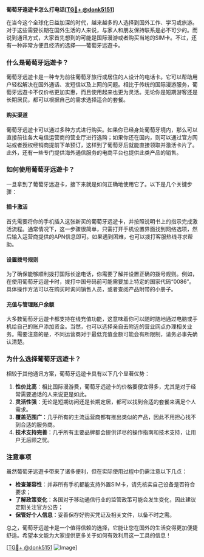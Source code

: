 **葡萄牙遠遊卡怎么打电话[[TG💪+ @donk5151](https://t.me/s/donk5151)]**

在当今这个全球化日益加深的时代，越来越多的人选择到国外工作、学习或旅游。对于这些需要长期在国外生活的人来说，与家人和朋友保持联系是必不可少的。而说到通讯方式，大家首先想到的可能是国际漫游或者购买当地的SIM卡。不过，还有一种非常方便且经济的选择——葡萄牙远遊卡。

### 什么是葡萄牙远遊卡？

葡萄牙远遊卡是一种专为前往葡萄牙旅行或居住的人设计的电话卡。它可以帮助用户轻松解决在国外通话、发短信以及上网的问题。相比于传统的国际漫游服务，葡萄牙远遊卡不仅价格更加实惠，而且使用起来也更为灵活。无论你是短期游客还是长期居民，都可以根据自己的需求选择适合的套餐。

#### 购买渠道

葡萄牙远遊卡可以通过多种方式进行购买。如果你已经身处葡萄牙境内，那么可以直接前往各大电信运营商的营业厅进行选购；如果你还在国内，则可以通过官方网站或者授权经销商提前下单预订，这样到了葡萄牙后就能直接领取并激活卡片了。此外，还有一些专门提供海外通信服务的电商平台也提供此类产品的销售。

### 如何使用葡萄牙远遊卡？

一旦拿到了葡萄牙远遊卡，接下来就是如何正确地使用它了。以下是几个关键步骤：

#### 插卡激活

首先需要将你的手机插入这张新买的葡萄牙远遊卡，并按照说明书上的指示完成激活流程。通常情况下，这一步骤很简单，只需打开手机设置界面找到网络选项，然后输入运营商提供的APN信息即可。如果遇到困难，也可以拨打客服热线寻求帮助。

#### 设置拨号规则

为了确保能够顺利拨打国际长途电话，你需要了解并设置正确的拨号规则。例如，在使用葡萄牙远遊卡时，拨打中国号码前可能需要加上特定的国家代码“0086”。具体操作方法可以在购买时询问销售人员，或者查阅产品附带的小册子。

#### 充值与管理账户余额

大多数葡萄牙远遊卡都支持在线充值功能，这意味着你可以随时随地通过电脑或手机给自己的账户添加资金。当然，也可以选择亲自去附近的营业网点办理相关业务。需要注意的是，不同运营商对于最低充值金额可能会有所限制，请务必事先确认清楚。

### 为什么选择葡萄牙远遊卡？

相较于其他通讯方案，葡萄牙远遊卡具有以下几个显著优势：

1. **性价比高**：相比国际漫游费，葡萄牙远遊卡的价格要便宜得多，尤其是对于经常需要通话的人来说更是如此。
2. **灵活性强**：无论是短期访问还是长期定居，都可以找到合适的套餐来满足个人需求。
3. **覆盖范围广**：几乎所有的主流运营商都有推出类似的产品，因此不用担心找不到合适的服务商。
4. **技术支持完善**：几乎所有主要品牌都会提供详尽的操作指南和技术支持，让用户无后顾之忧。

### 注意事项

虽然葡萄牙远遊卡带来了诸多便利，但在实际使用过程中仍需注意以下几点：

- **检查兼容性**：并非所有手机都能支持外置SIM卡，请先核实自己设备是否符合要求；
- **了解政策变化**：各国对于移动通信行业的监管政策可能会发生变化，因此建议定期关注官方公告；
- **保管好个人信息**：妥善保存好购买凭证及相关文件，以备不时之需。

总之，葡萄牙远遊卡是一个值得信赖的选择，它能让您在国外的生活变得更加便捷舒适。希望本文能为大家提供更多关于如何有效利用这一工具的信息！

[[TG💪+ @donk5151](https://t.me/s/donk5151) ![Image](https://i.postimg.cc/rwNCRYN7/Snipaste-2025-04-30-17-27-05.png)]